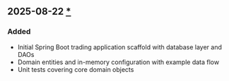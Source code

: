 ## 2025-08-22 [*](https://github.com/David-Parry/trader/pull/2)

### Added
- Initial Spring Boot trading application scaffold with database layer and DAOs
- Domain entities and in-memory configuration with example data flow
- Unit tests covering core domain objects